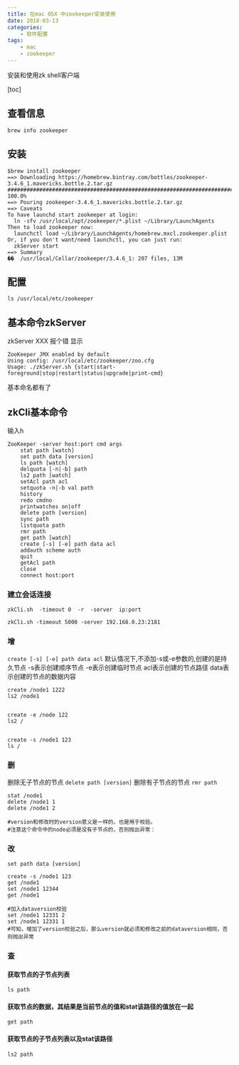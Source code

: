 ```yaml
---
title: 在mac OSX 中zookeeper安装使用
date: 2018-03-13
categories:
    - 软件配置
tags: 
    - mac
    - zookeeper
---
```



安装和使用zk shell客户端

<!--more-->

[toc]
## 查看信息
```brew info zookeeper```

## 安装
```
$brew install zookeeper
==> Downloading https://homebrew.bintray.com/bottles/zookeeper-3.4.6_1.mavericks.bottle.2.tar.gz
######################################################################## 100.0%
==> Pouring zookeeper-3.4.6_1.mavericks.bottle.2.tar.gz
==> Caveats
To have launchd start zookeeper at login:
  ln -sfv /usr/local/opt/zookeeper/*.plist ~/Library/LaunchAgents
Then to load zookeeper now:
  launchctl load ~/Library/LaunchAgents/homebrew.mxcl.zookeeper.plist
Or, if you don't want/need launchctl, you can just run:
  zkServer start
==> Summary
��  /usr/local/Cellar/zookeeper/3.4.6_1: 207 files, 13M
```

## 配置
```ls /usr/local/etc/zookeeper```


## 基本命令zkServer 
zkServer XXX 报个错
显示
```
ZooKeeper JMX enabled by default
Using config: /usr/local/etc/zookeeper/zoo.cfg
Usage: ./zkServer.sh {start|start-foreground|stop|restart|status|upgrade|print-cmd}
```
基本命名都有了

## zkCli基本命令
输入h

```
ZooKeeper -server host:port cmd args
	stat path [watch]
	set path data [version]
	ls path [watch]
	delquota [-n|-b] path
	ls2 path [watch]
	setAcl path acl
	setquota -n|-b val path
	history 
	redo cmdno
	printwatches on|off
	delete path [version]
	sync path
	listquota path
	rmr path
	get path [watch]
	create [-s] [-e] path data acl
	addauth scheme auth
	quit 
	getAcl path
	close 
	connect host:port

```

### 建立会话连接

```
zkCli.sh  -timeout 0  -r  -server  ip:port
```
```
zkCli.sh -timeout 5000 -server 192.168.0.23:2181
```
### 增

```create [-s] [-e] path data acl```
默认情况下,不添加-s或-e参数的,创建的是持久节点
-s表示创建顺序节点 
-e表示创建临时节点 
acl表示创建的节点路径 
data表示创建的节点的数据内容

```
create /node1 1222
ls2 /node1


create -e /node 122
ls2 / 

 
create -s /node1 123
ls /  
```
### 删
删除无子节点的节点
```delete path [version]```
删除有子节点的节点
```rmr path```

```
stat /node1
delete /node1 1
delete /node1 2

#version和修改时的version意义是一样的，也是用于校验。 
#注意这个命令中的node必须是没有子节点的，否则抛出异常：
```
### 改
```set path data [version] ```

```
create -s /node1 123
get /node1
set /node1 12344
get /node1

#加入dataversion校验
set /node1 12331 2
set /node1 12331 1
#可知，增加了version校验之后，那么version就必须和修改之前的dataversion相同，否则抛出异常
```

### 查
#### 获取节点的子节点列表
```ls path```

#### 获取节点的数据，其结果是当前节点的值和stat该路径的值放在一起
```get path```
#### 获取节点的子节点列表以及stat该路径
```ls2 path```






